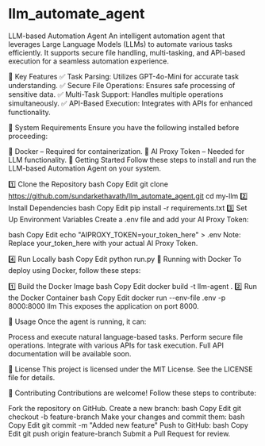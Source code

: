 # llm_automate_agent
 LLM-based Automation Agent
An intelligent automation agent that leverages Large Language Models (LLMs) to automate various tasks efficiently. It supports secure file handling, multi-tasking, and API-based execution for a seamless automation experience.

📌 Key Features
✅ Task Parsing: Utilizes GPT-4o-Mini for accurate task understanding.
✅ Secure File Operations: Ensures safe processing of sensitive data.
✅ Multi-Task Support: Handles multiple operations simultaneously.
✅ API-Based Execution: Integrates with APIs for enhanced functionality.

🔧 System Requirements
Ensure you have the following installed before proceeding:

🐳 Docker – Required for containerization.
🔑 AI Proxy Token – Needed for LLM functionality.
🚀 Getting Started
Follow these steps to install and run the LLM-based Automation Agent on your system.

1️⃣ Clone the Repository
bash
Copy
Edit
git clone https://github.com/sundarkethavath/llm_automate_agent.git
cd my-llm
2️⃣ Install Dependencies
bash
Copy
Edit
pip install -r requirements.txt
3️⃣ Set Up Environment Variables
Create a .env file and add your AI Proxy Token:

bash
Copy
Edit
echo "AIPROXY_TOKEN=your_token_here" > .env
Note: Replace your_token_here with your actual AI Proxy Token.

4️⃣ Run Locally
bash
Copy
Edit
python run.py
🐳 Running with Docker
To deploy using Docker, follow these steps:

1️⃣ Build the Docker Image
bash
Copy
Edit
docker build -t llm-agent .
2️⃣ Run the Docker Container
bash
Copy
Edit
docker run --env-file .env -p 8000:8000 llm
This exposes the application on port 8000.

📌 Usage
Once the agent is running, it can:

Process and execute natural language-based tasks.
Perform secure file operations.
Integrate with various APIs for task execution.
Full API documentation will be available soon.

📜 License
This project is licensed under the MIT License. See the LICENSE file for details.

🤝 Contributing
Contributions are welcome! Follow these steps to contribute:

Fork the repository on GitHub.
Create a new branch:
bash
Copy
Edit
git checkout -b feature-branch
Make your changes and commit them:
bash
Copy
Edit
git commit -m "Added new feature"
Push to GitHub:
bash
Copy
Edit
git push origin feature-branch
Submit a Pull Request for review.
